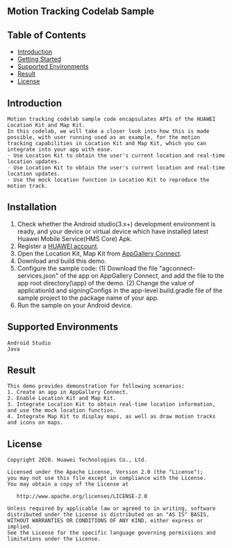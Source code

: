 ##  Motion Tracking Codelab Sample


## Table of Contents

 * [Introduction](#introduction)
 * [Getting Started](#getting-started)
 * [Supported Environments](#supported-environments)
 * [Result](#result)
 * [License](#license)


## Introduction
    Motion tracking codelab sample code encapsulates APIs of the HUAWEI Location Kit and Map Kit.
    In this codelab, we will take a closer look into how this is made possible, with user running used as an example, for the motion tracking capabilities in Location Kit and Map Kit, which you can integrate into your app with ease.
    · Use Location Kit to obtain the user's current location and real-time location updates.
    · Use Location Kit to obtain the user's current location and real-time location updates.
    · Use the mock location function in Location Kit to reproduce the motion track.


## Installation
   1. Check whether the Android studio(3.x+) development environment is ready, and your device or virtual device which have installed latest Huawei Mobile Service(HMS Core) Apk.
   2. Register a [HUAWEI account](https://developer.huawei.com/consumer/en/).
   3. Open the Location Kit, Map Kit from [AppGallery Connect](https://developer.huawei.com/consumer/en/service/josp/agc/index.html).
   4. Download and build this demo.
   5. Configure the sample code:
        (1) Download the file "agconnect-services.json" of the app on AppGallery Connect, and add the file to the app root directory(\app) of the demo.
        (2) Change the value of applicationId and signingConfigs in the app-level build.gradle file of the sample project to the package name of your app.
   6. Run the sample on your Android device.

    
## Supported Environments
	Android Studio
	Java


##  Result
    This demo provides demonstration for following scenarios:
    1. Create an app in AppGallery Connect.
    2. Enable Location Kit and Map Kit.
    3. Integrate Location Kit to obtain real-time location information, and use the mock location function.
    4. Integrate Map Kit to display maps, as well as draw motion tracks and icons on maps.


##  License

    Copyright 2020. Huawei Technologies Co., Ltd.

    Licensed under the Apache License, Version 2.0 (the "License");
    you may not use this file except in compliance with the License.
    You may obtain a copy of the License at

       http://www.apache.org/licenses/LICENSE-2.0

    Unless required by applicable law or agreed to in writing, software
    distributed under the License is distributed on an "AS IS" BASIS,
    WITHOUT WARRANTIES OR CONDITIONS OF ANY KIND, either express or implied.
    See the License for the specific language governing permissions and
    limitations under the License.

